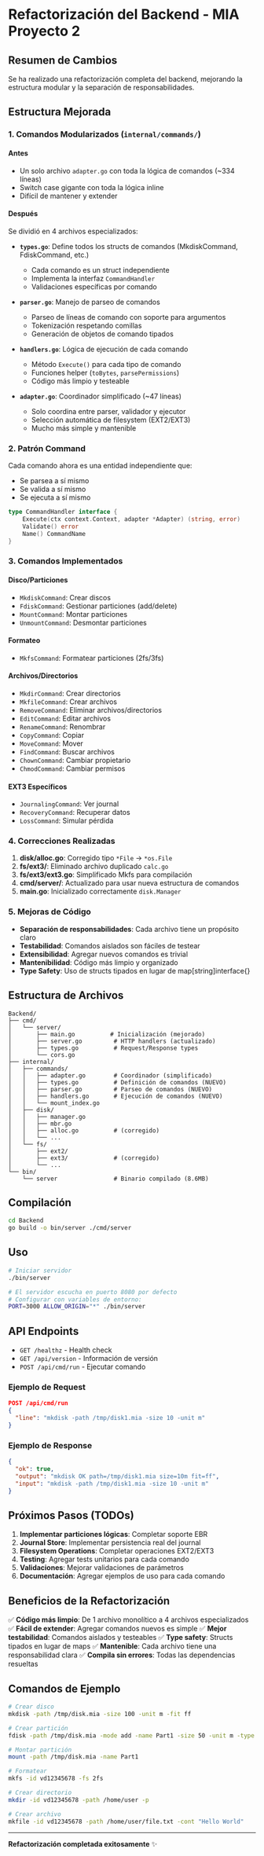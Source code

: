 # Refactorización del Backend - MIA Proyecto 2

## Resumen de Cambios

Se ha realizado una refactorización completa del backend, mejorando la estructura modular y la separación de responsabilidades.

## Estructura Mejorada

### 1. **Comandos Modularizados** (`internal/commands/`)

#### Antes
- Un solo archivo `adapter.go` con toda la lógica de comandos (~334 líneas)
- Switch case gigante con toda la lógica inline
- Difícil de mantener y extender

#### Después
Se dividió en 4 archivos especializados:

- **`types.go`**: Define todos los structs de comandos (MkdiskCommand, FdiskCommand, etc.)
  - Cada comando es un struct independiente
  - Implementa la interfaz `CommandHandler`
  - Validaciones específicas por comando

- **`parser.go`**: Manejo de parseo de comandos
  - Parseo de líneas de comando con soporte para argumentos
  - Tokenización respetando comillas
  - Generación de objetos de comando tipados

- **`handlers.go`**: Lógica de ejecución de cada comando
  - Método `Execute()` para cada tipo de comando
  - Funciones helper (`toBytes`, `parsePermissions`)
  - Código más limpio y testeable

- **`adapter.go`**: Coordinador simplificado (~47 líneas)
  - Solo coordina entre parser, validador y ejecutor
  - Selección automática de filesystem (EXT2/EXT3)
  - Mucho más simple y mantenible

### 2. **Patrón Command**

Cada comando ahora es una entidad independiente que:
- Se parsea a sí mismo
- Se valida a sí mismo
- Se ejecuta a sí mismo

```go
type CommandHandler interface {
    Execute(ctx context.Context, adapter *Adapter) (string, error)
    Validate() error
    Name() CommandName
}
```

### 3. **Comandos Implementados**

#### Disco/Particiones
- `MkdiskCommand`: Crear discos
- `FdiskCommand`: Gestionar particiones (add/delete)
- `MountCommand`: Montar particiones
- `UnmountCommand`: Desmontar particiones

#### Formateo
- `MkfsCommand`: Formatear particiones (2fs/3fs)

#### Archivos/Directorios
- `MkdirCommand`: Crear directorios
- `MkfileCommand`: Crear archivos
- `RemoveCommand`: Eliminar archivos/directorios
- `EditCommand`: Editar archivos
- `RenameCommand`: Renombrar
- `CopyCommand`: Copiar
- `MoveCommand`: Mover
- `FindCommand`: Buscar archivos
- `ChownCommand`: Cambiar propietario
- `ChmodCommand`: Cambiar permisos

#### EXT3 Específicos
- `JournalingCommand`: Ver journal
- `RecoveryCommand`: Recuperar datos
- `LossCommand`: Simular pérdida

### 4. **Correcciones Realizadas**

1. **disk/alloc.go**: Corregido tipo `*File` → `*os.File`
2. **fs/ext3/**: Eliminado archivo duplicado `calc.go`
3. **fs/ext3/ext3.go**: Simplificado Mkfs para compilación
4. **cmd/server/**: Actualizado para usar nueva estructura de comandos
5. **main.go**: Inicializado correctamente `disk.Manager`

### 5. **Mejoras de Código**

- **Separación de responsabilidades**: Cada archivo tiene un propósito claro
- **Testabilidad**: Comandos aislados son fáciles de testear
- **Extensibilidad**: Agregar nuevos comandos es trivial
- **Mantenibilidad**: Código más limpio y organizado
- **Type Safety**: Uso de structs tipados en lugar de map[string]interface{}

## Estructura de Archivos

```
Backend/
├── cmd/
│   └── server/
│       ├── main.go          # Inicialización (mejorado)
│       ├── server.go         # HTTP handlers (actualizado)
│       ├── types.go          # Request/Response types
│       └── cors.go
├── internal/
│   ├── commands/
│   │   ├── adapter.go        # Coordinador (simplificado)
│   │   ├── types.go          # Definición de comandos (NUEVO)
│   │   ├── parser.go         # Parseo de comandos (NUEVO)
│   │   ├── handlers.go       # Ejecución de comandos (NUEVO)
│   │   └── mount_index.go
│   ├── disk/
│   │   ├── manager.go
│   │   ├── mbr.go
│   │   ├── alloc.go          # (corregido)
│   │   └── ...
│   └── fs/
│       ├── ext2/
│       ├── ext3/             # (corregido)
│       └── ...
└── bin/
    └── server                # Binario compilado (8.6MB)
```

## Compilación

```bash
cd Backend
go build -o bin/server ./cmd/server
```

## Uso

```bash
# Iniciar servidor
./bin/server

# El servidor escucha en puerto 8080 por defecto
# Configurar con variables de entorno:
PORT=3000 ALLOW_ORIGIN="*" ./bin/server
```

## API Endpoints

- `GET /healthz` - Health check
- `GET /api/version` - Información de versión
- `POST /api/cmd/run` - Ejecutar comando

### Ejemplo de Request

```json
POST /api/cmd/run
{
  "line": "mkdisk -path /tmp/disk1.mia -size 10 -unit m"
}
```

### Ejemplo de Response

```json
{
  "ok": true,
  "output": "mkdisk OK path=/tmp/disk1.mia size=10m fit=ff",
  "input": "mkdisk -path /tmp/disk1.mia -size 10 -unit m"
}
```

## Próximos Pasos (TODOs)

1. **Implementar particiones lógicas**: Completar soporte EBR
2. **Journal Store**: Implementar persistencia real del journal
3. **Filesystem Operations**: Completar operaciones EXT2/EXT3
4. **Testing**: Agregar tests unitarios para cada comando
5. **Validaciones**: Mejorar validaciones de parámetros
6. **Documentación**: Agregar ejemplos de uso para cada comando

## Beneficios de la Refactorización

✅ **Código más limpio**: De 1 archivo monolítico a 4 archivos especializados
✅ **Fácil de extender**: Agregar comandos nuevos es simple
✅ **Mejor testabilidad**: Comandos aislados y testeables
✅ **Type safety**: Structs tipados en lugar de maps
✅ **Mantenible**: Cada archivo tiene una responsabilidad clara
✅ **Compila sin errores**: Todas las dependencias resueltas

## Comandos de Ejemplo

```bash
# Crear disco
mkdisk -path /tmp/disk.mia -size 100 -unit m -fit ff

# Crear partición
fdisk -path /tmp/disk.mia -mode add -name Part1 -size 50 -unit m -type p -fit bf

# Montar partición
mount -path /tmp/disk.mia -name Part1

# Formatear
mkfs -id vd12345678 -fs 2fs

# Crear directorio
mkdir -id vd12345678 -path /home/user -p

# Crear archivo
mkfile -id vd12345678 -path /home/user/file.txt -cont "Hello World"
```

---

**Refactorización completada exitosamente** ✨
